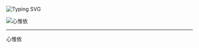 ![Typing SVG](https://readme-typing-svg.demolab.com?font=Fira+Code&pause=1000&color=66CCFF&center=true&random=false&width=435&lines=Huafeng+Xiayun+Luoshui+Tianyi)

![心惟依](https://github-readme-stats.vercel.app/api?username=xinweiyi)

---

心惟依
